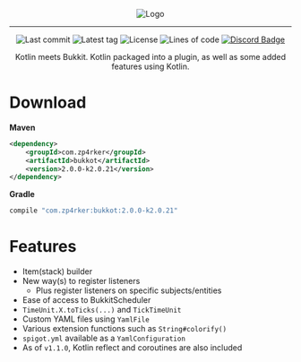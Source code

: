 <div align="center">

![Logo](https://i.imgur.com/YnVO61v.png)

---

![Last commit](https://img.shields.io/github/last-commit/zp4rker/bukkot?style=flat)
![Latest tag](https://img.shields.io/github/v/tag/zp4rker/bukkot?label=current+version&style=flat)
![License](https://img.shields.io/github/license/zp4rker/bukkot?style=flat)
![Lines of code](https://img.shields.io/endpoint?url=https://ghloc.vercel.app/api/zp4rker/bukkot/badge?filter=.kt$)
[![Discord Badge](https://discordapp.com/api/guilds/647312158832721934/widget.png)](https://zp4rker.com/discord)

Kotlin meets Bukkit. Kotlin packaged into a plugin, as well as some added features using Kotlin.

</div>

# Download

**Maven**

```xml
<dependency>
    <groupId>com.zp4rker</groupId>
    <artifactId>bukkot</artifactId>
    <version>2.0.0-k2.0.21</version>
</dependency>
```

**Gradle**

```groovy
compile "com.zp4rker:bukkot:2.0.0-k2.0.21"
```

# Features

- Item(stack) builder
- New way(s) to register listeners
    - Plus register listeners on specific subjects/entities
- Ease of access to BukkitScheduler
- `TimeUnit.X.toTicks(...)` and `TickTimeUnit`
- Custom YAML files using `YamlFile`
- Various extension functions such as `String#colorify()`
- `spigot.yml` available as a `YamlConfiguration`
- As of `v1.1.0`, Kotlin reflect and coroutines are also included
